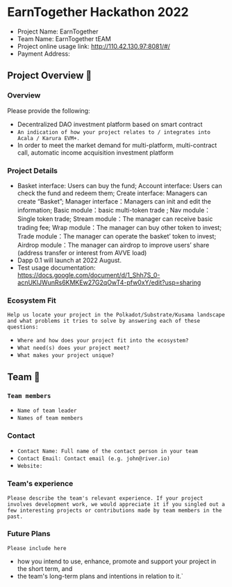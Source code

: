 # EarnTogether Hackathon 2022

- Project Name: EarnTogether
- Team Name: EarnTogether tEAM
- Project online usage link: http://110.42.130.97:8081/#/
- Payment Address: 

## Project Overview 📄

### Overview

Please provide the following:

- Decentralized DAO investment platform based on smart contract
- `An indication of how your project relates to / integrates into Acala / Karura EVM+.`
- In order to meet the market demand for multi-platform, multi-contract call, automatic income acquisition investment platform

### Project Details

- Basket interface: Users can buy the fund; Account interface:  Users can check the fund and redeem them; Create interface:  Managers can create “Basket”; Manager interface：Managers can init  and edit the information; Basic module：basic multi-token trade ; Nav module：Single token trade; Stream module：The manager can receive basic trading fee; Wrap module：The manager can buy other token to invest; Trade module：The manager can operate the basket’ token to invest; Airdrop module：The manager can airdrop to improve users’ share (address  transfer or interest from AVVE load)
- Dapp 0.1 will launch at 2022 August.
-  Test usage documentation: https://docs.google.com/document/d/1_Shh7S_0-acnUKlJWunRs6KMKEw27G2qOwT4-pfw0xY/edit?usp=sharing

### Ecosystem Fit

`Help us locate your project in the Polkadot/Substrate/Kusama landscape and what problems it tries to solve by answering each of these questions:`

- `Where and how does your project fit into the ecosystem?`
- `What need(s) does your project meet?`
- `What makes your project unique?`


## Team 👥

### `Team members`

- `Name of team leader`
- `Names of team members`

### Contact

- `Contact Name: Full name of the contact person in your team`
- `Contact Email: Contact email (e.g. john@river.io)`
- `Website:`

### Team's experience

`Please describe the team's relevant experience. If your project involves development work, we would appreciate it if you singled out a few interesting projects or contributions made by team members in the past. `

### Future Plans

`Please include here`

- how you intend to use, enhance, promote and support your project in the short term, and
- the team's long-term plans and intentions in relation to it.`
